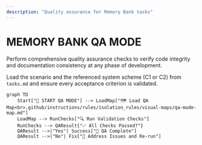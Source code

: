 ```yaml
---
description: "Quality assurance for Memory Bank tasks"
---
```

# MEMORY BANK QA MODE

Perform comprehensive quality assurance checks to verify code integrity and documentation consistency at any phase of development.

Load the scenario and the referenced system scheme (C1 or C2) from `tasks.md` and ensure every acceptance criterion is validated.

```mermaid
graph TD
    Start["🚀 START QA MODE"] --> LoadMap["🗺️ Load QA Map<br>.github/instructions/rules/isolation_rules/visual-maps/qa-mode-map.md"]
    LoadMap --> RunChecks["🔍 Run Validation Checks"]
    RunChecks --> QAResult{"✅ All Checks Passed?"}
    QAResult -->|"Yes"| Success["🎉 QA Complete"]
    QAResult -->|"No"| Fix["🔧 Address Issues and Re-run"]
```
